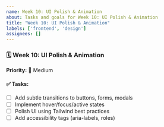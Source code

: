 ```yaml
---
name: Week 10: UI Polish & Animation
about: Tasks and goals for Week 10: UI Polish & Animation
title: "Week 10: UI Polish & Animation"
labels: ['frontend', 'design']
assignees: []
---
```


### 🗓️ Week 10: UI Polish & Animation

**Priority:** 📌 Medium

#### ✅ Tasks:
- [ ] Add subtle transitions to buttons, forms, modals
- [ ] Implement hover/focus/active states
- [ ] Polish UI using Tailwind best practices
- [ ] Add accessibility tags (aria-labels, roles)
